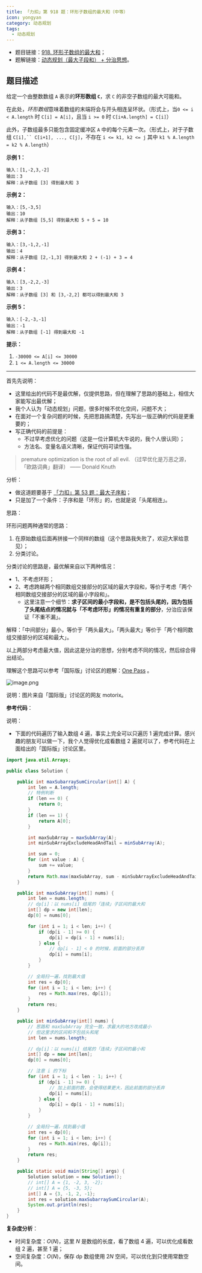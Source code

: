 ```yaml
---
title: 「力扣」第 918 题：环形子数组的最大和（中等）
icon: yongyan
category: 动态规划
tags:
  - 动态规划
---
```



+ 题目链接：[918. 环形子数组的最大和](https://leetcode-cn.com/problems/maximum-sum-circular-subarray/)；
+ 题解链接：[动态规划（最大子段和） + 分治思想](https://leetcode-cn.com/problems/maximum-sum-circular-subarray/solution/dong-tai-gui-hua-zui-da-zi-duan-he-fen-zhi-si-xian/)。

## 题目描述

给定一个由整数数组 `A` 表示的**环形数组 `C`**，求 `C` 的非空子数组的最大可能和。

在此处，*环形数组*意味着数组的末端将会与开头相连呈环状。（形式上，当`0 <= i < A.length` 时 `C[i] = A[i]`，且当 `i >= 0` 时 `C[i+A.length] = C[i]`）

此外，子数组最多只能包含固定缓冲区 `A` 中的每个元素一次。（形式上，对于子数组 `C[i],`` C[i+1], ..., C[j]`，不存在 `i <= k1, k2 <= j` 其中 `k1 % A.length = k2 % A.length`）

**示例 1：**

```
输入：[1,-2,3,-2]
输出：3
解释：从子数组 [3] 得到最大和 3
```

**示例 2：**

```
输入：[5,-3,5]
输出：10
解释：从子数组 [5,5] 得到最大和 5 + 5 = 10
```

**示例 3：**

```
输入：[3,-1,2,-1]
输出：4
解释：从子数组 [2,-1,3] 得到最大和 2 + (-1) + 3 = 4
```

**示例 4：**

```
输入：[3,-2,2,-3]
输出：3
解释：从子数组 [3] 和 [3,-2,2] 都可以得到最大和 3
```

**示例 5：**

```
输入：[-2,-3,-1]
输出：-1
解释：从子数组 [-1] 得到最大和 -1
```

**提示：**

1. `-30000 <= A[i] <= 30000`
2. `1 <= A.length <= 30000`

---


首先先说明：

+ 这里给出的代码不是最优解，仅提供思路，但在理解了思路的基础上，相信大家能写出最优解；
+ 我个人认为「动态规划」问题，很多时候不优化空间，问题不大；
+ 在面对一个复杂问题的时候，先把思路搞清楚，先写出一版正确的代码是更重要的；
+ 写正确代码的前提是：
  + 不过早考虑优化的问题（这是一位计算机大牛说的，我个人很认同）；
  + 方法名、变量名语义清晰，保证代码可读性强。

> premature optimization is the root of all evil. （过早优化是万恶之源，「欧路词典」翻译）
>                                               —— Donald Knuth

分析：

+ 做这道题要基于 [「力扣」第 53 题：最大子序和](https://leetcode-cn.com/problems/maximum-subarray/)；
+ 只是加了一个条件：子序和是「环形」的，也就是说「头尾相连」。

思路：

环形问题两种通常的思路：

1. 在原始数组后面再拼接一个同样的数组（这个思路我失败了，欢迎大家给意见）；
2. 分类讨论。

分类讨论的思路是，最优解来自以下两种情况：

+ 1、不考虑环形；
+ 2、考虑跨越两个相同数组交接部分的区域的最大字段和，等价于考虑「两个相同数组交接部分的区域的最小字段和」。
  + 这里注意一个细节：**求子区间的最小字段和，是不包括头尾的，因为包括了头尾结点的情况就与「不考虑环形」的情况有重复的部分**，分治应该保证「不重不漏」。

解释：「中间部分」最小，等价于「两头最大」。「两头最大」等价于「两个相同数组交接部分的区域和最大」。

以上两部分考虑最大值，因此这是分治的思想，分别考虑不同的情况，然后综合得出结论。


理解这个思路可以参考「国际版」讨论区的题解：[One Pass](https://leetcode.com/problems/maximum-sum-circular-subarray/discuss/178422/One-Pass) 。

![image.png](https://pic.leetcode-cn.com/db5a2b3733b878ffd26b12c079db767a61d92423b8bd0e3fcf0a6443894842d8-image.png)

说明：图片来自「国际版」讨论区的网友 motorix。




**参考代码**：

说明：

+ 下面的代码遍历了输入数组 4 遍，事实上完全可以只遍历 1 遍完成计算。感兴趣的朋友可以做一下，我个人觉得优化成看数组 2 遍就可以了，参考代码在上面给出的「国际版」讨论区里。



```Java []
import java.util.Arrays;

public class Solution {

    public int maxSubarraySumCircular(int[] A) {
        int len = A.length;
        // 特例判断
        if (len == 0) {
            return 0;
        }
        if (len == 1) {
            return A[0];
        }

        int maxSubArray = maxSubArray(A);
        int minSubArrayExcludeHeadAndTail = minSubArray(A);

        int sum = 0;
        for (int value : A) {
            sum += value;
        }
        return Math.max(maxSubArray, sum - minSubArrayExcludeHeadAndTail);
    }

    public int maxSubArray(int[] nums) {
        int len = nums.length;
        // dp[i]：以 nums[i] 结尾的「连续」子区间的最大和
        int[] dp = new int[len];
        dp[0] = nums[0];

        for (int i = 1; i < len; i++) {
            if (dp[i - 1] >= 0) {
                dp[i] = dp[i - 1] + nums[i];
            } else {
                // dp[i - 1] < 0 的时候，前面的部分丢弃
                dp[i] = nums[i];
            }
        }

        // 全局扫一遍，找到最大值
        int res = dp[0];
        for (int i = 1; i < len; i++) {
            res = Math.max(res, dp[i]);
        }
        return res;
    }

    public int minSubArray(int[] nums) {
        // 思路和 maxSubArray 完全一致，求最大的地方改成最小
        // 但这里求的区间和不包括头和尾
        int len = nums.length;

        // dp[i]：以 nums[i] 结尾的「连续」子区间的最小和
        int[] dp = new int[len];
        dp[0] = nums[0];

        // 注意 i 的下标
        for (int i = 1; i < len - 1; i++) {
            if (dp[i - 1] >= 0) {
                // 加上前面的数，会使得结果更大，因此前面的部分丢弃
                dp[i] = nums[i];
            } else {
                dp[i] = dp[i - 1] + nums[i];
            }
        }

        // 全局扫一遍，找到最小值
        int res = dp[0];
        for (int i = 1; i < len; i++) {
            res = Math.min(res, dp[i]);
        }
        return res;
    }

    public static void main(String[] args) {
        Solution solution = new Solution();
        // int[] A = {1, -2, 3, -2};
        // int[] A = {5, -3, 5};
        int[] A = {3, -1, 2, -1};
        int res = solution.maxSubarraySumCircular(A);
        System.out.println(res);
    }
}
```

**复杂度分析**：

+ 时间复杂度：$O(N)$，这里 $N$ 是数组的长度，看了数组 4 遍，可以优化成看数组 2 遍，甚至 1 遍；
+ 空间复杂度：$O(N)$，保存 dp 数组使用 $2N$ 空间，可以优化到只使用常数空间。

